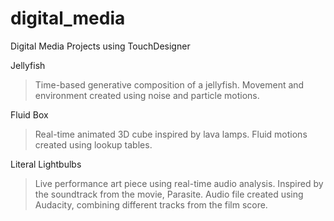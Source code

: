 # digital_media
Digital Media Projects using TouchDesigner

Jellyfish
 > Time-based generative composition of a jellyfish. Movement and environment created using noise and particle motions.

Fluid Box
  > Real-time animated 3D cube inspired by lava lamps. Fluid motions created using lookup tables.

Literal Lightbulbs
  > Live performance art piece using real-time audio analysis. Inspired by the soundtrack from the movie, Parasite. Audio file created using Audacity, combining different tracks from the film score.

